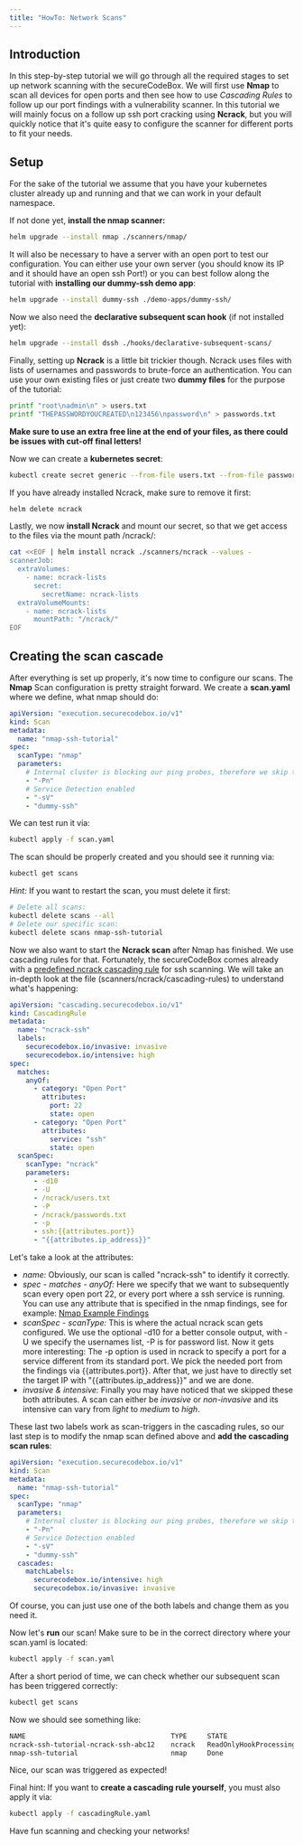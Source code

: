 ```yaml
---
title: "HowTo: Network Scans"
---
```


## Introduction

In this step-by-step tutorial we will go through all the required stages to set up network scanning with the secureCodeBox. We will first use <b>Nmap</b> to scan all devices for open ports and then see how to use <i>Cascading Rules</i> to follow up our port findings with a vulnerability scanner. In this tutorial we will mainly focus on a follow up ssh port cracking using <b>Ncrack</b>, but you will quickly notice that it's quite easy to configure the scanner for different ports to fit your needs.

## Setup

For the sake of the tutorial we assume that you have your kubernetes cluster already up and running and that we can work in your default namespace.

If not done yet, <b>install the nmap scanner:</b>

```bash
helm upgrade --install nmap ./scanners/nmap/
```

It will also be necessary to have a server with an open port to test our configuration. You can either use your own server (you should know its IP and it should have an open ssh Port!) or you can best follow along the tutorial with <b>installing our dummy-ssh demo app</b>:

```bash
helm upgrade --install dummy-ssh ./demo-apps/dummy-ssh/
```

Now we also need the <b>declarative subsequent scan hook</b> (if not installed yet):

```bash
helm upgrade --install dssh ./hooks/declarative-subsequent-scans/
```

Finally, setting up <b>Ncrack</b> is a little bit trickier though. Ncrack uses files with lists of usernames and passwords to brute-force an authentication. You can use your own existing files or just create two <b>dummy files</b> for the purpose of the tutorial:

```bash
printf "root\nadmin\n" > users.txt
printf "THEPASSWORDYOUCREATED\n123456\npassword\n" > passwords.txt
```

<b>Make sure to use an extra free line at the end of your files, as there could be issues with cut-off final letters!</b>

Now we can create a <b>kubernetes secret</b>:

```bash
kubectl create secret generic --from-file users.txt --from-file passwords.txt ncrack-lists
```

If you have already installed Ncrack, make sure to remove it first:

```bash
helm delete ncrack
```

Lastly, we now <b>install Ncrack</b> and mount our secret, so that we get access to the files via the mount path /ncrack/:

```bash
cat <<EOF | helm install ncrack ./scanners/ncrack --values -
scannerJob:
  extraVolumes:
    - name: ncrack-lists
      secret:
        secretName: ncrack-lists
  extraVolumeMounts:
    - name: ncrack-lists
      mountPath: "/ncrack/"
EOF
```



## Creating the scan cascade

After everything is set up properly, it's now time to configure our scans. The <b>Nmap</b> Scan configuration is pretty straight forward. We create a <b>scan.yaml</b> where we define, what nmap should do:

```yaml
apiVersion: "execution.securecodebox.io/v1"
kind: Scan
metadata:
  name: "nmap-ssh-tutorial"
spec:
  scanType: "nmap"
  parameters:
    # Internal cluster is blocking our ping probes, therefore we skip them
    - "-Pn"
    # Service Detection enabled
    - "-sV"
    - "dummy-ssh"
```

We can test run it via:

```bash
kubectl apply -f scan.yaml
```

The scan should be properly created and you should see it running via:

```bash
kubectl get scans
```

<i>Hint:</i> If you want to restart the scan, you must delete it first:

```bash
# Delete all scans:
kubectl delete scans --all
# Delete our specific scan:
kubectl delete scans nmap-ssh-tutorial
```

Now we also want to start the <b>Ncrack scan</b> after Nmap has finished. We use cascading rules for that. Fortunately, the secureCodeBox comes already with a [predefined ncrack cascading rule] for ssh scanning. We will take an in-depth look at the file (scanners/ncrack/cascading-rules) to understand what's happening:

```yaml
apiVersion: "cascading.securecodebox.io/v1"
kind: CascadingRule
metadata:
  name: "ncrack-ssh"
  labels:
    securecodebox.io/invasive: invasive
    securecodebox.io/intensive: high
spec:
  matches:
    anyOf:
      - category: "Open Port"
        attributes:
          port: 22
          state: open
      - category: "Open Port"
        attributes:
          service: "ssh"
          state: open
  scanSpec:
    scanType: "ncrack"
    parameters:
      - -d10
      - -U
      - /ncrack/users.txt
      - -P
      - /ncrack/passwords.txt
      - -p
      - ssh:{{attributes.port}}
      - "{{attributes.ip_address}}"
```

Let's take a look at the attributes:

* <i>name:</i> Obviously, our scan is called "ncrack-ssh" to identify it correctly.
* <i>spec - matches - anyOf:</i> Here we specify that we want to subsequently scan every open port 22, or every port where a ssh service is running. You can use any attribute that is specified in the nmap findings, see for example: [Nmap Example Findings]
* <i>scanSpec - scanType:</i> This is where the actual ncrack scan gets configured. We use the optional -d10 for a better console output, with -U we specify the usernames list, -P is for password list. Now it gets more interesting: The -p option is used in ncrack to specify a port for a service different from its standard port. We pick the needed port from the findings via {{attributes.port}}. After that, we just have to directly set the target IP with "{{attributes.ip_address}}" and we are done.
* <i>invasive & intensive:</i> Finally you may have noticed that we skipped these both attributes. A scan can either be <i>invasive</i> or <i>non-invasive</i> and its intensive can vary from <i>light</i> to <i>medium</i> to <i>high</i>.

These last two labels work as scan-triggers in the cascading rules, so our last step is to modify the nmap scan defined above and <b>add the cascading scan rules</b>:

```yaml
apiVersion: "execution.securecodebox.io/v1"
kind: Scan
metadata:
  name: "nmap-ssh-tutorial"
spec:
  scanType: "nmap"
  parameters:
    # Internal cluster is blocking our ping probes, therefore we skip them
    - "-Pn"
    # Service Detection enabled
    - "-sV"
    - "dummy-ssh"
  cascades:
    matchLabels:
      securecodebox.io/intensive: high
      securecodebox.io/invasive: invasive
```

Of course, you can just use one of the both labels and change them as you need it.

Now let's <b>run</b> our scan! Make sure to be in the correct directory where your scan.yaml is located:

```bash
kubectl apply -f scan.yaml
```

After a short period of time, we can check whether our subsequent scan has been triggered correctly:

```bash
kubectl get scans
```

Now we should see something like:

```bash
NAME                                	TYPE     STATE                    FINDINGS
ncrack-ssh-tutorial-ncrack-ssh-abc12   	ncrack   ReadOnlyHookProcessing   1
nmap-ssh-tutorial                      	nmap     Done                     2
```

Nice, our scan was triggered as expected!

Final hint: If you want to <b>create a cascading rule yourself</b>, you must also apply it via:

```bash
kubectl apply -f cascadingRule.yaml
```

Have fun scanning and checking your networks!

[Nmap Example Findings]: https://github.com/secureCodeBox/secureCodeBox-v2/blob/master/scanners/nmap/examples/demo-app-ssh/findings.yaml
[predefined ncrack cascading rule]: https://github.com/secureCodeBox/secureCodeBox-v2/blob/master/scanners/ncrack/cascading-rules/crackssh.yaml
